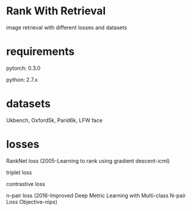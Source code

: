 # Rank With Retrieval
image retrieval with different losses and datasets

# requirements

pytorch: 0.3.0

python: 2.7.x

# datasets

Ukbench, Oxford5k, Parid6k, LFW face

# losses

RankNet loss (2005-Learning to rank using gradient descent-icml)

triplet loss

contrastive loss

n-pair loss (2016-Improved Deep Metric Learning with Multi-class N-pair Loss Objective-nips)


